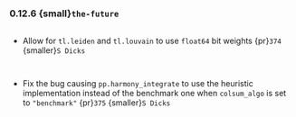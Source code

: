 ### 0.12.6 {small}`the-future`

```{rubric} Features
```
* Allow for `tl.leiden` and `tl.louvain` to use `float64` bit weights {pr}`374` {smaller}`S Dicks`

```{rubric} Performance
```


```{rubric} Bug fixes
```
* Fix the bug causing `pp.harmony_integrate` to use the heuristic implementation instead of the benchmark one when `colsum_algo` is set to `"benchmark"` {pr}`375` {smaller}`S Dicks`


```{rubric} Misc
```
